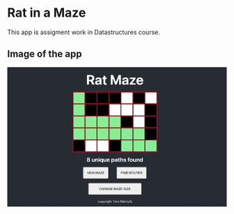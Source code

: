 # Rat in a Maze

This app is assigment work in Datastructures course.

## Image of the app

![Rat Maze](rat-maze.png)
